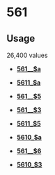 # 561

## Usage

26,400 values

-   **[561\_\_$a](../../tags/561/561__a-1.md)**  

-   **[5611\_$a](../../tags/561/5611_a-2.md)**  

-   **[561\_\_$5](../../tags/561/561__5-3.md)**  

-   **[561\_\_$3](../../tags/561/561__3-4.md)**  

-   **[5611\_$5](../../tags/561/5611_5-5.md)**  

-   **[5610\_$a](../../tags/561/5610_a-6.md)**  

-   **[561\_\_$6](../../tags/561/561__6-7.md)**  

-   **[5610\_$3](../../tags/561/5610_3-8.md)**  


